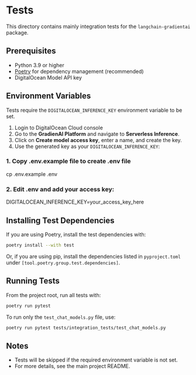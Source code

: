 # Tests

This directory contains mainly integration tests for the `langchain-gradientai` package.

## Prerequisites

- Python 3.9 or higher
- [Poetry](https://python-poetry.org/) for dependency management (recommended)
- DigitalOcean Model API key

## Environment Variables

Tests require the `DIGITALOCEAN_INFERENCE_KEY` environment variable to be set.

1. Login to DigitalOcean Cloud console
2. Go to the **GradienAI Platform** and navigate to **Serverless Inference**.
3. Click on **Create model access key**, enter a name, and create the key.
4. Use the generated key as your `DIGITALOCEAN_INFERENCE_KEY`:

### 1. Copy .env.example file to create .env file
cp .env.example .env
### 2. Edit .env and add your access key:
DIGITALOCEAN_INFERENCE_KEY=your_access_key_here

## Installing Test Dependencies

If you are using Poetry, install the test dependencies with:

```bash
poetry install --with test
```

Or, if you are using pip, install the dependencies listed in `pyproject.toml` under `[tool.poetry.group.test.dependencies]`.

## Running Tests

From the project root, run all tests with:

```bash
poetry run pytest
```

To run only the `test_chat_models.py` file, use:

```bash
poetry run pytest tests/integration_tests/test_chat_models.py
```

## Notes
- Tests will be skipped if the required environment variable is not set.
- For more details, see the main project README. 